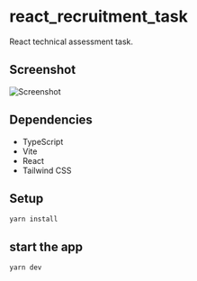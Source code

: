 # react_recruitment_task

React technical assessment task.

## Screenshot
![Screenshot](yumazzo-chrome-extension.png)

## Dependencies

* TypeScript
* Vite
* React
* Tailwind CSS

## Setup

```
yarn install
```

## start the app

```
yarn dev
```